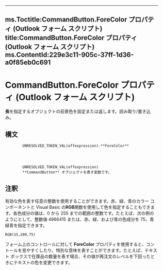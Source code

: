 

---
ms.Toctitle:CommandButton.ForeColor プロパティ (Outlook フォーム スクリプト)
title:CommandButton.ForeColor プロパティ (Outlook フォーム スクリプト)
ms.ContentId:229e3c11-905c-37ff-1d36-a0f85eb0c691
---
# CommandButton.ForeColor プロパティ (Outlook フォーム スクリプト)




**長**を指定するオブジェクトの前景色を設定または返します。読み取り/書き込み。

## 構文

            UNRESOLVED_TOKEN_VAL(offexpression).**ForeColor**




            UNRESOLVED_TOKEN_VAL(offexpression)
            **CommandButton** オブジェクトを表す変数です。



## 注釈
有効な色を表す任意の整数を使用することができます。赤、緑、青のカラー コンポーネントと Visual Basic の**RGB**関数を使用して色を指定することもできます。各色成分の値は、0 から 255 までの範囲の整数です。たとえば、次の例のようにとして、整数値 4966415 または、赤、緑、および青の色成分を 75、青緑青を指定できます。

```sourcecode
RGB(15,200,75)
```




フォーム上のコントロールに対して **ForeColor** プロパティを使用すると、コントールを見やすくしたり、特別な意味を表すことができます。たとえば、テキスト ボックスで在庫品の数量を表す場合、その値が再注文のレベルを下回ったときにテキストの色を変更できます。




